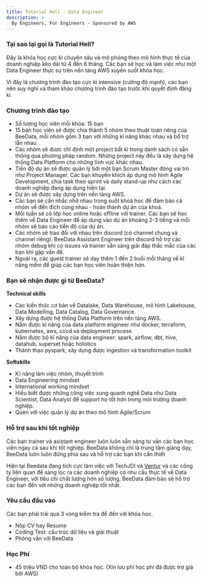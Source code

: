 ```yaml
---
title: Tutorial Hell - Data Engineer
description: >
  By Engineers, For Engineers - Sponsored by AWS
---
```


### Tại sao lại gọi là Tutorial Hell?
Đây là khóa học cực kì chuyên sâu và mô phỏng theo mô hình thực tế của doanh nghiệp kéo dài từ 4 đến 6 tháng. Các bạn sẽ học và làm việc như một Data Engineer thực sự trên nền tảng AWS xuyên suốt khóa học.

Vì đây là chương trình đào tạo cực kì intensive (cường độ mạnh), các bạn nên suy nghĩ và tham khảo chương trình đào tạo trước khi quyết định đăng kí.

### Chương trình đào tạo

- Số lượng học viên mỗi khóa: 15 bạn
- 15 bạn học viên sẽ được chia thành 5 nhóm theo thuật toán riêng của BeeData, mỗi nhóm gồm 3 bạn với những kĩ năng khác nhau và bổ trợ lẫn nhau
- Các nhóm sẽ được chỉ định một project bất kì trong danh sách có sẵn thông qua phương pháp random. Những project này đều là xây dựng hệ thống Data Platform cho những lĩnh vực khác nhau.
- Tiến độ dự án sẽ được quản lý bởi một bạn Scrum Master đóng vai trò như Project Manager. Các bạn khuyến khích áp dụng mô hình Agile Development, chia task theo sprint và daily stand-up như cách các doanh nghiệp đang áp dụng hiện tại.
- Dự án sẽ được xây dựng trên nền tảng AWS.
- Các bạn sẽ cần nhắc nhở nhau trong suốt khoá học để đảm bảo cả nhóm về đến đích cùng nhau - hoàn thành dự án của khoá.
- Mỗi tuần sẽ có lớp học online hoặc offline với trainer. Các bạn sẽ học thêm về Data Engineer để áp dụng vào dự án khoảng 2-3 tiếng và mỗi nhóm sẽ báo cáo tiến độ của dự án.
- Các nhóm sẽ trao đổi với nhau trên discord (có channel chung và channel riêng). BeeData Assistant Engineer trên discord hỗ trợ các nhóm debug khi có issues và trainer sẵn sàng giải đáp thắc mắc của các bạn khi gặp vấn đề.
- Ngoài ra, các guest trainer sẽ dạy thêm 1 đến 2 buổi mỗi tháng về kĩ năng mềm để giúp các bạn học viên hoàn thiện hơn.


### Bạn sẽ nhận được gì từ BeeData?

**Technical skills**
- Các kiến thức cơ bản về Datalake, Data Warehouse, mô hình Lakehouse, Data Modelling, Data Catalog, Data Governance.
- Xây dựng được hệ thống Data Platform trên nền tảng AWS.
- Nắm được kĩ năng của data platform engineer như docker, terraform, kubernetes, aws, ci/cd và deployment process
- Nắm được bộ kĩ năng của data engineer: spark, airflow, dbt, hive, datahub, superset hoặc holistics
- Thành thạo pyspark, xây dựng được ingestion và transformation toolkit

**Softskills**
- Kĩ năng làm việc nhóm, thuyết trình
- Data Engineering mindset
- International working mindset
- Hiểu biết được những công việc xung quanh nghề Data như Data Scientist, Data Analyst để support họ tốt hơn trong môi trường doanh nghiệp.
- Quen với việc quản lý dự án theo mô hình Agile/Scrum

### Hỗ trợ sau khi tốt nghiệp
Các bạn trainer và asistant engineer luôn luôn sẵn sàng tư vấn các bạn học viên ngay cả sau khi tốt nghiệp. BeeData không chỉ là trung tâm giảng dạy, BeeData luôn luôn đứng phía sau và hỗ trợ các bạn khi cần thiết

Hiện tại Beedata đang tích cực làm việc với TechJDI và [Ventur](http://ventur-io.com) và các công ty liên quan để sàng lọc ra các doanh nghiệp có nhu cầu thực tế về Data Engineer, với tiêu chí chất lượng hơn số lượng, BeeData đảm bảo sẽ hỗ trợ các bạn đến với những doanh nghiệp tốt nhất.

### Yêu cầu đầu vào
Các bạn phải trải qua 3 vòng kiểm tra để đến với khóa học.
- Nộp CV hay Resume
- Coding Test: cấu trúc dữ liệu và giải thuật
- Phỏng vấn với BeeData

### Học Phí
- 45 triệu VND cho toàn bộ khóa học. (Xin lưu phí học phí đã được trợ giá bởi AWS)